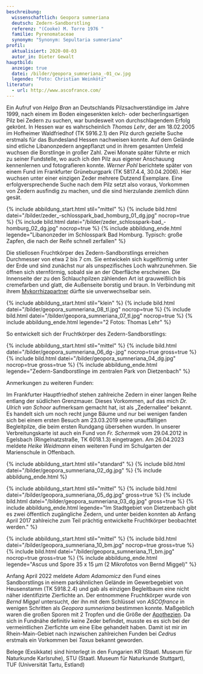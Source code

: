 ```yaml
---
beschreibung:
  wissenschaftlich: Geopora sumneriana
  deutsch: Zedern-Sandborstling
  referenz: "(Cooke) M. Torre 1976 "
  familie: Pyrenomataceae
  synonym: "Synonym: Sepultaria sumneriana"
profil:
  aktualisiert: 2020-08-03
  autor_in: Dieter Gewalt
hauptbild:
  anzeige: true
  datei: /bilder/geopora_sumneriana_-01_cw.jpg
  legende: "Foto: Christian Weinkötz"
literatur:
  - url: http://www.ascofrance.com/
---
```

Ein Aufruf von *Helgo Bran* an Deutschlands Pilzsachverständige im Jahre 1999, nach einem im Boden eingesenkten kelch- oder becherlingsartigen Pilz bei Zedern zu suchen, war bundesweit von durchschlagendem Erfolg gekrönt. In Hessen war es wahrscheinlich *Thomas Lehr*, der am 18.02.2005 im Hofheimer Waldfriedhof (TK 5916.2.1) den Pilz durch gezielte Suche erstmals für das Bundesland Hessen nachweisen konnte. Auf dem Gelände sind etliche Libanonzedern angepflanzt und in ihrem gesamten Umfeld wuchsen die Borstlinge in großer Zahl. Zwei Monate später führte er mich zu seiner Fundstelle, wo auch ich den Pilz aus eigener Anschauung kennenlernen und fotografieren konnte. *Werner Pohl* berichtete später von einem Fund im Frankfurter Grüneburgpark (TK 5817.4.4, 30.04.2006). Hier wuchsen unter einer einzigen Zeder mehrere Dutzend Exemplare. Eine erfolgversprechende Suche nach dem Pilz setzt also voraus, Vorkommen von Zedern ausfindig zu machen, und die sind hierzulande ziemlich dünn gesät.

{% include abbildung_start.html stil="mittel" %}
{% include bild.html datei="/bilder/zeder_-schlosspark_bad_homburg_01_dg.jpg" nocrop=true %}
{% include bild.html datei="/bilder/zeder_schlosspark-bad_-homburg_02_dg.jpg" nocrop=true %}
{% include abbildung_ende.html legende="Libanonzeder im Schlosspark Bad Homburg. Typisch: große Zapfen, die nach der Reife schnell zerfallen" %}

Die stiellosen Fruchtkörper des Zedern-Sandborstlings erreichen Durchmesser von etwa 2 bis 7 cm. Sie entwickeln sich kugelförmig unter der Erde und sind zunächst nur als unspezifisches Loch wahrzunehmen. Sie öffnen sich sternförmig, sobald sie an der Oberfläche erscheinen. Die Innenseite der zu den Schlauchpilzen zählenden Art ist grauweißlich bis cremefarben und glatt, die Außenseite borstig und braun. In Verbindung mit ihrem [Mykorrhizapartner](Mykorrhiza "Glossar") dürfte sie unverwechselbar sein.

{% include abbildung_start.html stil="klein" %}
{% include bild.html datei="/bilder/geopora_sumneriana_08_tl.jpg" nocrop=true %}
{% include bild.html datei="/bilder/geopora_sumneriana_07_tl.jpg" nocrop=true %}
{% include abbildung_ende.html legende="2 Fotos: Thomas Lehr" %}

So entwickelt sich der Fruchtkörper des Zedern-Sandborstlings:

{% include abbildung_start.html stil="mittel" %}
{% include bild.html datei="/bilder/geopora_sumneriana_06_dg-.jpg" nocrop=true gross=true %}
{% include bild.html datei="/bilder/geopora_sumneriana_04_dg.jpg" nocrop=true gross=true %}
{% include abbildung_ende.html legende="Zedern-Sandborstlinge im zentralen Park von Dietzenbach" %}

Anmerkungen zu weiteren Funden:  

Im Frankfurter Hauptfriedhof stehen zahlreiche Zedern in einer langen Reihe entlang der südlichen Grenzmauer. Dieses Vorkommen, auf das mich *Dr. Ulrich van Schoor* aufmerksam gemacht hat, ist als „Zedernallee“ bekannt. Es handelt sich um noch recht junge Bäume und nur bei wenigen fanden sich bei einem ersten Besuch am 23.03.2019 seine unauffälligen Begleitpilze, die beim ersten Rundgang übersehen wurden. In unserer Verbreitungskarte ist auch ein Fund von *Fr. Schermek* vom 29.04.2012 in Egelsbach (Ringelnatzstraße, TK 6018.1.3) eingetragen. Am 26.04.2023 meldete *Heike Weidmann* einen weiteren Fund im Schulgarten der Marienschule in Offenbach.

{% include abbildung_start.html stil="standard" %}
{% include bild.html datei="/bilder/geopora_sumneriana_02_dg.jpg" %}
{% include abbildung_ende.html %}

{% include abbildung_start.html stil="mittel" %}
{% include bild.html datei="/bilder/geopora_sumneriana_05_dg.jpg" gross=true %}
{% include bild.html datei="/bilder/geopora_sumneriana_03_dg.jpg" gross=true %}
{% include abbildung_ende.html legende="Im Stadtgebiet von Dietzenbach gibt es zwei öffentlich zugängliche Zedern, und unter beiden konnten ab Anfang April 2017 zahlreiche zum Teil prächtig entwickelte Fruchtkörper beobachtet werden." %}

{% include abbildung_start.html stil="mittel" %}
{% include bild.html datei="/bilder/geopora_sumneriana_10_bm.jpg" nocrop=true gross=true %}
{% include bild.html datei="/bilder/geopora_sumneriana_11_bm.jpg" nocrop=true gross=true %}
{% include abbildung_ende.html legende="Ascus und Spore 35 x 15 µm (2 Mikrofotos von Bernd Miggel)" %}

Anfang April 2022 meldete *Adam Adamomicz* den Fund eines Sandborstlings in einem parkähnlichen Gelände im Gewerbegebiet von Heusenstamm (TK 5918.2.4) und gab als einzigen Begleitbaum eine nicht näher identifizirte Zierfichte an. Der entnommene Fruchtkörper wurde von *Bernd Miggel* untersucht, der ihn mit dem Schlüssel von *ASCOfrance* in wenigen Schritten als *Geopora sumneriana* bestimmen konnte. Maßgeblich waren die großen Sporen mit 2 Tropfen und die Größe der [Apothezien](Apothezien "Glossar"). Da sich in Fundnähe definitiv keine Zeder befindet, musste es es sich bei der vermeintlichen Zierfichte um eine Eibe gehandelt haben. Damit ist mir im Rhein-Main-Gebiet nach inzwischen zahlreichen Funden bei *Cedrus* erstmals ein Vorkommen bei *Taxus* bekannt geworden.

Belege (Exsikkate) sind hinterlegt in den Fungarien KR (Staatl. Museum für Naturkunde Karlsruhe), STU (Staatl. Museum für Naturkunde Stuttgart), TUF (Universität Tartu, Estland)